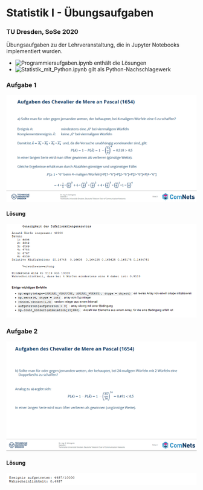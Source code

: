 # Statistik I - Übungsaufgaben
### TU Dresden, SoSe 2020
Übungsaufgaben zu der Lehrveranstaltung, die in Jupyter Notebooks implementiert wurden. <br>
- ![Programmieraufgaben.ipynb](https://github.com/krystofh/statistik/blob/master/Programmieraufgaben.ipynb) enthält die Lösungen 
- ![Statistik_mit_Python.ipynb](https://github.com/krystofh/statistik/blob/master/Statistik_mit_Python.ipynb) gilt als Python-Nachschlagewerk
### Aufgabe 1
![Aufgabe 1](https://github.com/krystofh/statistik/blob/master/img/Aufgabenstellung1.PNG)

#### Lösung
![LSG 1](https://github.com/krystofh/statistik/blob/master/img/LSG1.PNG)

### Aufgabe 2
![Aufgabe1](https://github.com/krystofh/statistik/blob/master/img/Aufgabenstellung2.PNG)

#### Lösung
![LSG 2](https://github.com/krystofh/statistik/blob/master/img/LSG2.PNG)
